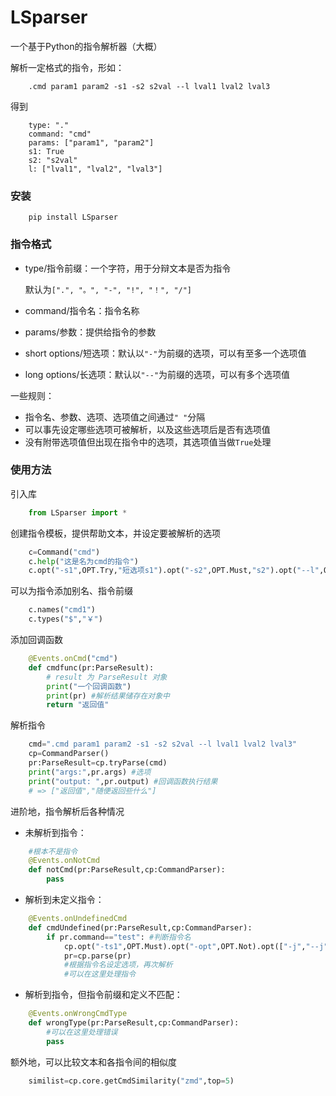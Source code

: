 # LSparser
一个基于Python的指令解析器（大概）

解析一定格式的指令，形如：
```
    .cmd param1 param2 -s1 -s2 s2val --l lval1 lval2 lval3
```
得到
```
    type: "."
    command: "cmd"
    params: ["param1", "param2"]
    s1: True
    s2: "s2val"
    l: ["lval1", "lval2", "lval3"]
```
### 安装
```
    pip install LSparser
```

### 指令格式
- type/指令前缀：一个字符，用于分辩文本是否为指令

  默认为`[".", "。", "-", "!", "！", "/"]`
- command/指令名：指令名称
- params/参数：提供给指令的参数
- short options/短选项：默认以`"-"`为前缀的选项，可以有至多一个选项值
- long options/长选项：默认以`"--"`为前缀的选项，可以有多个选项值

一些规则：
- 指令名、参数、选项、选项值之间通过`" "`分隔
- 可以事先设定哪些选项可被解析，以及这些选项后是否有选项值
- 没有附带选项值但出现在指令中的选项，其选项值当做`True`处理

### 使用方法
引入库
```Python
    from LSparser import *
```
创建指令模板，提供帮助文本，并设定要被解析的选项
```Python
    c=Command("cmd")
    c.help("这是名为cmd的指令")
    c.opt("-s1",OPT.Try,"短选项s1").opt("-s2",OPT.Must,"s2").opt("--l",OPT.Must,"还有长选项l")
```
可以为指令添加别名、指令前缀
```Python
    c.names("cmd1")
    c.types("$","￥")
```
添加回调函数
```Python
    @Events.onCmd("cmd")
    def cmdfunc(pr:ParseResult):
        # result 为 ParseResult 对象
        print("一个回调函数")
        print(pr) #解析结果储存在对象中
        return "返回值"
```
解析指令
```Python
    cmd=".cmd param1 param2 -s1 -s2 s2val --l lval1 lval2 lval3"
    cp=CommandParser()
    pr:ParseResult=cp.tryParse(cmd)
    print("args:",pr.args) #选项
    print("output: ",pr.output) #回调函数执行结果
    # => ["返回值","随便返回些什么"]
```

进阶地，指令解析后各种情况
- 未解析到指令：
```Python
    #根本不是指令
    @Events.onNotCmd
    def notCmd(pr:ParseResult,cp:CommandParser):
        pass
```
- 解析到未定义指令：
```Python
    @Events.onUndefinedCmd
    def cmdUndefined(pr:ParseResult,cp:CommandParser):
        if pr.command=="test": #判断指令名
            cp.opt("-ts1",OPT.Must).opt("-opt",OPT.Not).opt(["-j","--j"],OPT.Try)
            pr=cp.parse(pr)
            #根据指令名设定选项，再次解析
            #可以在这里处理指令
```
- 解析到指令，但指令前缀和定义不匹配：
```Python
    @Events.onWrongCmdType
    def wrongType(pr:ParseResult,cp:CommandParser):
        #可以在这里处理错误
        pass
```
额外地，可以比较文本和各指令间的相似度
```Python
    similist=cp.core.getCmdSimilarity("zmd",top=5)
```